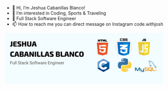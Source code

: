 - 👋 Hi, I’m Jeshua Cabanillas Blanco!
- 👀 I’m interested in Coding, Sports & Traveling
- 🌱 Full Stack Software Engineer
- 📫 How to reach me you can direct message on Instagram code.withjosh
<!---
josh-94/josh-94 is a ✨ special ✨ repository because its `README.md` (this file) appears on your GitHub profile.
You can click the Preview link to take a look at your changes.
--->
![Image text](https://github.com/josh-94/josh-94/blob/main/JESHUA%20CABANILLAS%20BLANCO.png)

